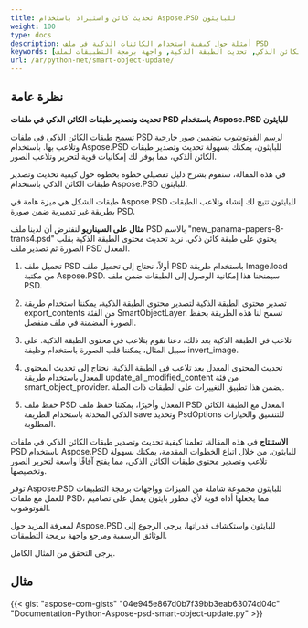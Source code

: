 ```yaml
---
title: تحديث كائن واستيراد باستخدام Aspose.PSD للبايثون
weight: 100
type: docs
description: أمثلة حول كيفية استخدام الكائنات الذكية في ملف PSD
keywords: [الكائن الذكي, الطبقة الذكية, تصدير الكائن الذكي, تصدير الطبقة الذكية, تحديث الكائن الذكي, تحديث الطبقة الذكية, واجهة برمجة التطبيقات لملف PSD, البايثون, مثال على الشيفرة]
url: /ar/python-net/smart-object-update/
---
```


## **نظرة عامة**

**تحديث وتصدير طبقات الكائن الذكي في ملفات PSD باستخدام Aspose.PSD للبايثون**

تسمح طبقات الكائن الذكي في ملفات PSD لرسم الفوتوشوب بتضمين صور خارجية وتلاعب بها. باستخدام Aspose.PSD للبايثون، يمكنك بسهولة تحديث وتصدير طبقات الكائن الذكي، مما يوفر لك إمكانيات قوية لتحرير وتلاعب الصور.

في هذه المقالة، سنقوم بشرح دليل تفصيلي خطوة بخطوة حول كيفية تحديث وتصدير طبقات الكائن الذكي باستخدام Aspose.PSD للبايثون.

طبقات الشكل هي ميزة هامة في Aspose.PSD للبايثون تتيح لك إنشاء وتلاعب الطبقات بطريقة غير تدميرية ضمن صورة PSD.

**مثال على السيناريو**
لنفترض أن لدينا ملف PSD بالاسم "new_panama-papers-8-trans4.psd" يحتوي على طبقة كائن ذكي. نريد تحديث محتوى الطبقة الذكية بقلب الصورة ثم تصدير ملف PSD المعدل.

1. تحميل ملف PSD
أولاً، نحتاج إلى تحميل ملف PSD باستخدام طريقة Image.load من مكتبة Aspose.PSD. سيمنحنا هذا إمكانية الوصول إلى الطبقات ضمن ملف PSD.

2. تصدير محتوى الطبقة الذكية
لتصدير محتوى الطبقة الذكية، يمكننا استخدام طريقة export_contents من الفئة SmartObjectLayer. تسمح لنا هذه الطريقة بحفظ الصورة المضمنة في ملف منفصل.

3. تلاعب في الطبقة الذكية
بعد ذلك، دعنا نقوم بتلاعب في محتوى الطبقة الذكية. على سبيل المثال، يمكننا قلب الصورة باستخدام وظيفة invert_image.

4. تحديث المحتوى المعدل
بعد تلاعب في الطبقة الذكية، نحتاج إلى تحديث المحتوى المعدل باستخدام طريقة update_all_modified_content من فئة smart_object_provider. يضمن هذا تطبيق التغييرات على الطبقات ذات الصلة.

5. حفظ ملف PSD المعدل
وأخيرًا، يمكننا حفظ ملف PSD المعدل مع الطبقة الكائن الذكي المحدثة باستخدام الطريقة save وتحديد PsdOptions للتنسيق والخيارات المطلوبة.

**الاستنتاج**
في هذه المقالة، تعلمنا كيفية تحديث وتصدير طبقات الكائن الذكي في ملفات PSD باستخدام Aspose.PSD للبايثون. من خلال اتباع الخطوات المقدمة، يمكنك بسهولة تلاعب وتصدير محتوى طبقات الكائن الذكي، مما يفتح آفاقًا واسعة لتحرير الصور وتخصيصها.

توفر Aspose.PSD للبايثون مجموعة شاملة من الميزات وواجهات برمجة التطبيقات للعمل مع ملفات PSD، مما يجعلها أداة قوية لأي مطور بايثون يعمل على تصاميم الفوتوشوب.

لمعرفة المزيد حول Aspose.PSD للبايثون واستكشاف قدراتها، يرجى الرجوع إلى الوثائق الرسمية ومرجع واجهة برمجة التطبيقات.

يرجى التحقق من المثال الكامل.

## **مثال**
{{< gist "aspose-com-gists" "04e945e867d0b7f39bb3eab63074d04c" "Documentation-Python-Aspose-psd-smart-object-update.py" >}}